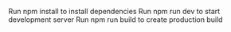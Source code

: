 Run npm install to install dependencies
Run npm run dev to start development server
Run npm run build to create production build
